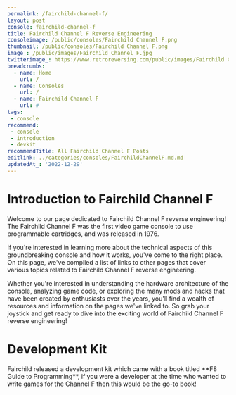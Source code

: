 ```yaml
---
permalink: /fairchild-channel-f/
layout: post
console: fairchild-channel-f
title: Fairchild Channel F Reverse Engineering
consoleimage: /public/consoles/Fairchild Channel F.png
thumbnail: /public/consoles/Fairchild Channel F.png
image_: /public/images/Fairchild Channel F.jpg
twitterimage_: https://www.retroreversing.com/public/images/Fairchild Channel F.jpg
breadcrumbs:
  - name: Home
    url: /
  - name: Consoles
    url: /
  - name: Fairchild Channel F
    url: #
tags:
 - console
recommend:
 - console
 - introduction
 - devkit
recommendTitle: All Fairchild Channel F Posts
editlink: ../categories/consoles/FairchildChannelF.md.md
updatedAt_: '2022-12-29'
---
```


# Introduction to Fairchild Channel F
Welcome to our page dedicated to Fairchild Channel F reverse engineering! The Fairchild Channel F was the first video game console to use programmable cartridges, and was released in 1976. 

If you're interested in learning more about the technical aspects of this groundbreaking console and how it works, you've come to the right place. On this page, we've compiled a list of links to other pages that cover various topics related to Fairchild Channel F reverse engineering. 

Whether you're interested in understanding the hardware architecture of the console, analyzing game code, or exploring the many mods and hacks that have been created by enthusiasts over the years, you'll find a wealth of resources and information on the pages we've linked to. So grab your joystick and get ready to dive into the exciting world of Fairchild Channel F reverse engineering!

# Development Kit
<section class="postSection">
    <img data-image-full="/public/images/books/F8 Guide To Programming [1977].jpg" class="lazy-load wow slideInLeft postImage" />

 <div markdown="1" class="rr-post-markdown">
Fairchild released a development kit which came with a book titled **F8 Guide to Programming**, if you were a developer at the time who wanted to write games for the Channel F then this would be the go-to book!
 </div>
</section> 
